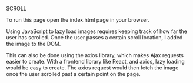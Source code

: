 SCROLL 

To run this page open the index.html page in your browser. 

Using JavaScript to lazy load images requires keeping track of how far the user has scrolled. Once the user passes a certain scroll location, I added the image to the DOM. 

This can also be done using the axios library, which makes Ajax requests easier to create. With a frontend library like React, and axios, lazy loading would be easy to create. The axios request would then fetch the image once the user scrolled past a certain point on the page. 